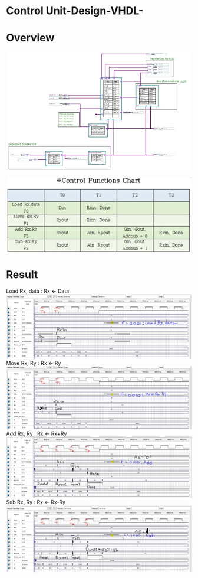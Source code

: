 # Control Unit-Design-VHDL-

# Overview
![alt text](https://github.com/Kvasir8/16bit-Computer-Structure-Design-VHDL-/raw/master/Pics/Diagram/Block%20Diagram.JPG?raw=truetruetrue)

![alt text](https://github.com/Kvasir8/16bit-Computer-Structure-Design-VHDL-/blob/master/Pics/Results/Control%20Functions%20Chart.JPG?raw=true)

# Result

Load Rx, data : Rx <- Data 
![alt text](https://github.com/Kvasir8/16bit-Computer-Structure-Design-VHDL-/blob/master/Pics/Results/LoadRxdata.JPG?raw=true)
Move Rx, Ry : Rx <- Ry 
![alt text](https://github.com/Kvasir8/16bit-Computer-Structure-Design-VHDL-/blob/master/Pics/Results/MoveRxRy.JPG?raw=true)
Add Rx, Ry : Rx <- Rx+Ry 
![alt text](https://github.com/Kvasir8/16bit-Computer-Structure-Design-VHDL-/blob/master/Pics/Results/Add.JPG?raw=true)
Sub Rx, Ry : Rx <- Rx-Ry 
![alt text](https://github.com/Kvasir8/16bit-Computer-Structure-Design-VHDL-/blob/master/Pics/Results/Sub.JPG?raw=true)
